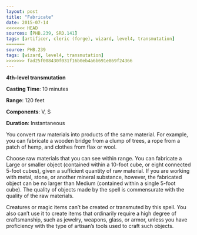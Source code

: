 ```yaml
---
layout: post
title: "Fabricate"
date: 2015-07-14
<<<<<<< HEAD
sources: [PHB.239, SRD.141]
tags: [artificer, cleric (forge), wizard, level4, transmutation]
=======
source: PHB.239
tags: [wizard, level4, transmutation]
>>>>>>> fad25f008430f031f16b0eb4a6b691e869f24366
---
```


**4th-level transmutation**

**Casting Time**: 10 minutes

**Range**: 120 feet

**Components**: V, S

**Duration**: Instantaneous

You convert raw materials into products of the same material. For example, you can fabricate a wooden bridge from a clump of trees, a rope from a patch of hemp, and clothes from flax or wool.

Choose raw materials that you can see within range. You can fabricate a Large or smaller object (contained within a 10-foot cube, or eight connected 5-foot cubes), given a sufficient quantity of raw material. If you are working with metal, stone, or another mineral substance, however, the fabricated object can be no larger than Medium (contained within a single 5-foot cube). The quality of objects made by the spell is commensurate with the quality of the raw materials.

Creatures or magic items can’t be created or transmuted by this spell. You also can’t use it to create items that ordinarily require a high degree of craftsmanship, such as jewelry, weapons, glass, or armor, unless you have proficiency with the type of artisan’s tools used to craft such objects.
